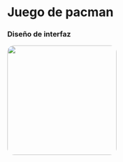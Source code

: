 # Juego de pacman

<h3>Diseño de interfaz</h3>
<img src="https://i.imgur.com/GfthGlQ.png" style="border-radius: 15px;" width="250px"></img>